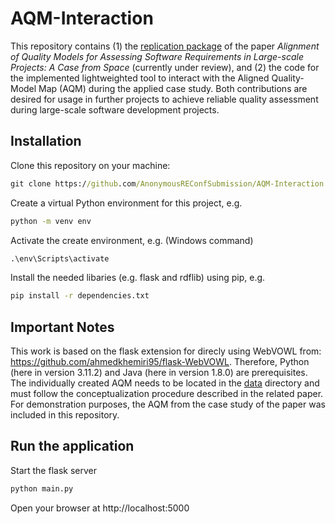 # AQM-Interaction
This repository contains (1) the [replication package](replication_package) of the paper _Alignment of Quality Models for Assessing Software Requirements in Large-scale Projects: A Case from Space_ (currently under review), and (2) the code for the implemented lightweighted tool to interact with the Aligned Quality-Model Map (AQM) during the applied case study. Both contributions are desired for usage in further projects to achieve reliable quality assessment during large-scale software development projects.

## Installation
Clone this repository on your machine:

```cmd
git clone https://github.com/AnonymousREConfSubmission/AQM-Interaction.git
```

Create a virtual Python environment for this project, e.g.

```cmd
python -m venv env
```

Activate the create environment, e.g. (Windows command)
```cmd
.\env\Scripts\activate
```

Install the needed libaries (e.g. flask and rdflib) using pip, e.g.
```cmd
pip install -r dependencies.txt
```

## Important Notes
This work is based on the flask extension for direcly using WebVOWL from: https://github.com/ahmedkhemiri95/flask-WebVOWL. Therefore, Python (here in version 3.11.2) and Java (here in version 1.8.0) are prerequisites.
The individually created AQM needs to be located in the [data](application/static/data) directory and must follow the conceptualization procedure described in the related paper. For demonstration purposes, the AQM from the case study of the paper was included in this repository.

## Run the application
Start the flask server
```cmd
python main.py
```
Open your browser at http://localhost:5000
